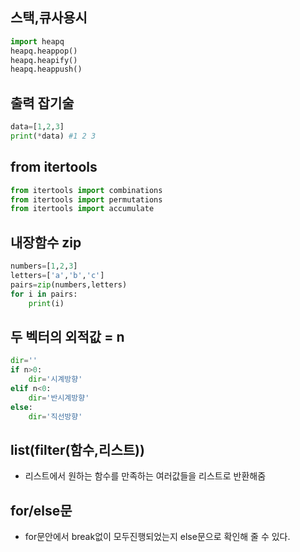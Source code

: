 ## 스택,큐사용시
```py
import heapq
heapq.heappop()
heapq.heapify()
heapq.heappush()
```

## 출력 잡기술
```py
data=[1,2,3]
print(*data) #1 2 3
```

## from itertools

```py
from itertools import combinations
from itertools import permutations
from itertools import accumulate
```

## 내장함수 zip
```py
numbers=[1,2,3]
letters=['a','b','c']
pairs=zip(numbers,letters)
for i in pairs:
    print(i)
```

## 두 벡터의 외적값 = n
```py
dir=''
if n>0:
    dir='시계방향'
elif n<0:
    dir='반시계방향'
else:
    dir='직선방향'
```

## list(filter(함수,리스트))
- 리스트에서 원하는 함수를 만족하는 여러값들을 리스트로 반환해줌
## for/else문
- for문안에서 break없이 모두진행되었는지 else문으로 확인해 줄 수 있다.